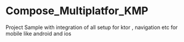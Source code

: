 # Compose_Multiplatfor_KMP
Project Sample with integration of all setup for ktor , navigation etc for mobile like android and ios
